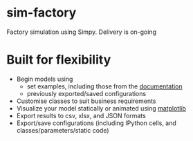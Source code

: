 # sim-factory
Factory simulation using Simpy. Delivery is on-going

# Built for flexibility
* Begin models using 
  * set examples, including those from the [documentation](https://simpy.readthedocs.io/en/3.0.8/ "Simpy Overview")
  * previously exported/saved configurations
* Customise classes to suit business requirements
* Visualize your model statically or animated using [matplotlib](https://matplotlib.org/ "Matplotlib")
* Export results to csv, xlsx, and JSON formats
* Export/save configurations (including IPython cells, and classes/parameters/static code)
